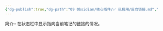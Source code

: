 ```yaml
---
{"dg-publish":true,"dg-path":"09 Obsidian/核心插件/✅ 已启用/反向链接.md","permalink":"/09 Obsidian/核心插件/✅ 已启用/反向链接/","created":"2025-07-31","updated":"2025-07-31"}
---
```



简介:: 在状态栏中显示指向当前笔记的链接的情况。